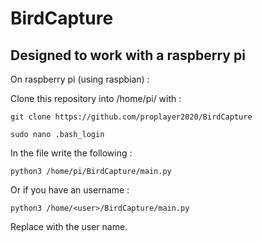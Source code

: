 # BirdCapture
## Designed to work with a raspberry pi
On raspberry pi (using raspbian) :

Clone this repository into /home/pi/ with :

```git clone https://github.com/proplayer2020/BirdCapture```

```sudo nano .bash_login```

In the file write the following : 

```python3 /home/pi/BirdCapture/main.py```

Or if you have an username :

```python3 /home/<user>/BirdCapture/main.py```

Replace <user> with the user name.



